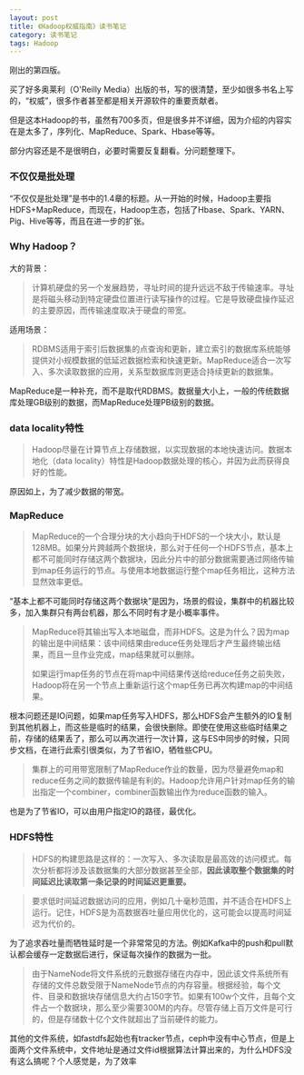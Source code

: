 ```yaml
---
layout: post
title: 《Hadoop权威指南》读书笔记
category: 读书笔记
tags: Hadoop
---
```


刚出的第四版。

买了好多奥莱利（O'Reilly Media）出版的书，写的很清楚，至少如很多书名上写的，“权威”，很多作者甚至都是相关开源软件的重要贡献者。

但是这本Hadoop的书，虽然有700多页，但是很多并不详细，因为介绍的内容实在是太多了，序列化、MapReduce、Spark、Hbase等等。

部分内容还是不是很明白，必要时需要反复翻看。分问题整理下。

### 不仅仅是批处理 ###

“不仅仅是批处理”是书中的1.4章的标题。从一开始的时候，Hadoop主要指HDFS+MapReduce，而现在，Hadoop生态，包括了Hbase、Spark、YARN、Pig、Hive等等，而且在进一步的扩张。

### Why Hadoop？ ###

大的背景：

> 计算机硬盘的另一个发展趋势，寻址时间的提升远远不敌于传输速率。寻址是将磁头移动到特定硬盘位置进行读写操作的过程。它是导致硬盘操作延迟的主要原因，而传输速度取决于硬盘的带宽。

适用场景：

> RDBMS适用于索引后数据集的点查询和更新，建立索引的数据库系统能够提供对小规模数据的低延迟数据检索和快速更新。MapReduce适合一次写入、多次读取数据的应用，关系型数据库则更适合持续更新的数据集。

MapReduce是一种补充，而不是取代RDBMS。数据量大小上，一般的传统数据库处理GB级别的数据，而MapReduce处理PB级别的数据。

### data locality特性 ###

> Hadoop尽量在计算节点上存储数据，以实现数据的本地快速访问。数据本地化（data locality）特性是Hadoop数据处理的核心，并因为此而获得良好的性能。

原因如上，为了减少数据的带宽。

### MapReduce ###

> MapReduce的一个合理分块的大小趋向于HDFS的一个块大小，默认是128MB。如果分片跨越两个数据块，那么对于任何一个HDFS节点，基本上都不可能同时存储这两个数据块，因此分片中的部分数据需要通过网络传输到map任务运行的节点。与使用本地数据运行整个map任务相比，这种方法显然效率更低。

“基本上都不可能同时存储这两个数据块”是因为，场景的假设，集群中的机器比较多，加入集群只有两台机器，那么不同时有才是小概率事件。

> MapReduce将其输出写入本地磁盘，而非HDFS。这是为什么？因为map的输出是中间结果：该中间结果由reduce任务处理后才产生最终输出结果，而且一旦作业完成，map结果就可以删除。
> 
> 如果运行map任务的节点在将map中间结果传送给reduce任务之前失败，Hadoop将在另一个节点上重新运行这个map任务已再次构建map的中间结果。

根本问题还是IO问题，如果map任务写入HDFS，那么HDFS会产生额外的IO复制到其他机器上，而这些是临时的结果，会很快删除。即使在使用这些临时结果之前，存储的结果丢了，那么可以再次进行一次计算，这与ES中同步的时候，只同步文档，在进行此索引很类似，为了节省IO，牺牲些CPU。

> 集群上的可用带宽限制了MapReduce作业的数量，因为尽量避免map和reduce任务之间的数据传输是有利的。Hadoop允许用户针对map任务的输出指定一个combiner，combiner函数输出作为reduce函数的输入。

也是为了节省IO，可以由用户指定IO的路径，最优化。

### HDFS特性 ###

> HDFS的构建思路是这样的：一次写入、多次读取是最高效的访问模式。每次分析都将涉及该数据集的大部分数据甚至全部，**因此读取整个数据集的时间延迟比读取第一条记录的时间延迟更重要。**

> 要求低时间延迟数据访问的应用，例如几十毫秒范围，并不适合在HDFS上运行。记住，HDFS是为高数据吞吐量应用优化的，这可能会以提高时间延迟为代价的。

为了追求吞吐量而牺牲延时是一个非常常见的方法。例如Kafka中的push和pull默认都会缓存一定数据后进行，保证每次操作的数据为一批。

> 由于NameNode将文件系统的元数据存储在内存中，因此该文件系统所有存储的文件总数受限于NameNode节点的内存容量。根据经验，每个文件、目录和数据块存储信息大约占150字节。如果有100w个文件，且每个文件占一个数据块，那么至少需要300M的内存。尽管存储上百万文件是可行的，但是存储数十亿个文件就超出了当前硬件的能力。

其他的文件系统，如fastdfs起始也有tracker节点，ceph中没有中心节点，但是上面两个文件系统中，文件地址是通过文件id根据算法计算出来的，为什么HDFS没有这么搞呢？个人感觉是，为了效率


